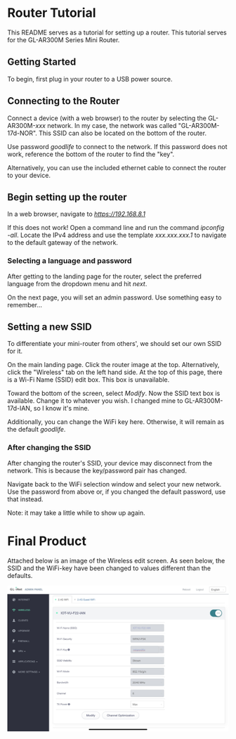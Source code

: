 # Router Tutorial
This README serves as a tutorial for setting up a router. This tutorial serves for the GL-AR300M Series Mini Router.

## Getting Started
To begin, first plug in your router to a USB power source. 

## Connecting to the Router
Connect a device (with a web browser) to the router by selecting the GL-AR300M-*xxx* network. In my case, the network was called "GL-AR300M-17d-NOR". This SSID can also be located on the bottom of the router.

Use password *goodlife* to connect to the network. If this password does not work, reference the bottom of the router to find the "key".

Alternatively, you can use the included ethernet cable to connect the router to your device.

## Begin setting up the router
In a web browser, navigate to *https://192.168.8.1*

If this does not work! Open a command line and run the command *ipconfig -all*. Locate the IPv4 address and use the template *xxx.xxx.xxx.1* to navigate to the default gateway of the network.


### Selecting a language and password
After getting to the landing page for the router, select the preferred language from the dropdown menu and hit *next*.

On the next page, you will set an admin password. Use something easy to remember...

## Setting a new SSID
To differentiate your mini-router from others', we should set our own SSID for it.

On the main landing page. Click the router image at the top. Alternatively, click the "Wireless" tab on the left hand side. At the top of this page, there is a Wi-Fi Name (SSID) edit box. This box is unavailable.

Toward the bottom of the screen, select *Modify*. Now the SSID text box is available. Change it to whatever you wish. I changed mine to GL-AR300M-17d-IAN, so I know it's mine.

Additionally, you can change the WiFi key here. Otherwise, it will remain as the default *goodlife*.

### After changing the SSID
After changing the router's SSID, your device may disconnect from the network. This is because the key/password pair has changed.

Navigate back to the WiFi selection window and select your new network. Use the password from above or, if you changed the default password, use that instead.

Note: it may take a little while to show up again.

# Final Product
Attached below is an image of the Wireless edit screen. As seen below, the SSID and the WiFi-key have been changed to values different than the defaults.

![Router Settings Page](./img/router_settings_page.jpg)